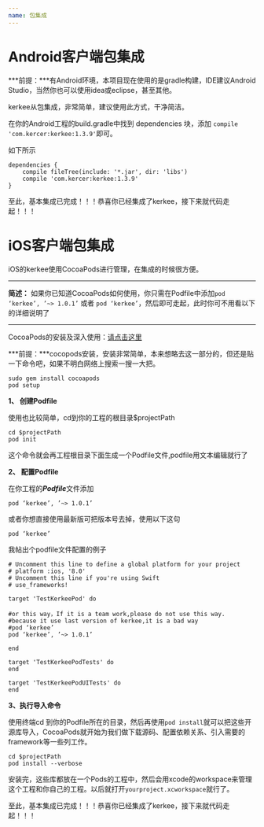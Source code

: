 ```yaml
---
name: 包集成
---
```


# Android客户端包集成

***前提：***有Android环境，本项目现在使用的是gradle构建，IDE建议Android Studio，当然你也可以使用idea或eclipse，甚至其他。

kerkee从包集成，非常简单，建议使用此方式，干净简洁。

在你的Android工程的build.gradle中找到 dependencies 块，添加
`compile 'com.kercer:kerkee:1.3.9'`即可。

如下所示

```
dependencies {
    compile fileTree(include: '*.jar', dir: 'libs')
    compile 'com.kercer:kerkee:1.3.9'
}
```
至此，基本集成已完成！！！恭喜你已经集成了kerkee，接下来就代码走起！！！

# iOS客户端包集成


iOS的kerkee使用CocoaPods进行管理，在集成的时候很方便。
***
**简述：** 如果你已知道CocoaPods如何使用，你只需在Podfile中添加`pod ‘kerkee’, ’~> 1.0.1’` 或者 `pod ‘kerkee’`，然后即可走起，此时你可不用看以下的详细说明了

***

CocoaPods的安装及深入使用：[请点击这里](http://blog.linzihong.com/use_cocoapods)

***前提：***cocopods安装，安装非常简单，本来想略去这一部分的，但还是贴一下命令吧，如果不明白网络上搜索一搜一大把。

```
sudo gem install cocoapods
pod setup
```

**1、 创建Podfile**

使用也比较简单，cd到你的工程的根目录$projectPath

```
cd $projectPath
pod init
```
这个命令就会再工程根目录下面生成一个Podfile文件,podfile用文本编辑就行了

**2、 配置Podfile**

在你工程的***Podfile***文件添加

```
pod ‘kerkee’, ’~> 1.0.1’
```

或者你想直接使用最新版可把版本号去掉，使用以下这句

```
pod ‘kerkee’
```

我帖出个podfile文件配置的例子

```
# Uncomment this line to define a global platform for your project
# platform :ios, '8.0'
# Uncomment this line if you're using Swift
# use_frameworks!

target 'TestKerkeePod' do

#or this way，If it is a team work,please do not use this way.
#because it use last version of kerkee,it is a bad way
#pod ‘kerkee’
pod ‘kerkee’, ’~> 1.0.1’

end

target 'TestKerkeePodTests' do
end

target 'TestKerkeePodUITests' do
end
```

**3、执行导入命令**

使用终端cd 到你的Podfile所在的目录，然后再使用`pod install`就可以把这些开源库导入，CocoaPods就开始为我们做下载源码、配置依赖关系、引入需要的framework等一些列工作。

```
cd $projectPath
pod install --verbose
```

安装完，这些库都放在一个Pods的工程中，然后会用xcode的workspace来管理这个工程和你自己的工程。以后就打开`yourproject.xcworkspace`就行了。

至此，基本集成已完成！！！恭喜你已经集成了kerkee，接下来就代码走起！！！
